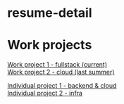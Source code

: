 # resume-detail
# Work projects

[Work project 1 - fullstack (current)](https://github.com/TotallyNewGuy/work-project-diagram)  
[Work project 2 - cloud (last summer)](https://github.com/TotallyNewGuy/work-project-diagram)  

[Individual project 1 - backend & cloud](https://github.com/TotallyNewGuy/bookstore)  
[Individual project 2 - infra](https://github.com/TotallyNewGuy/courseregistration)
